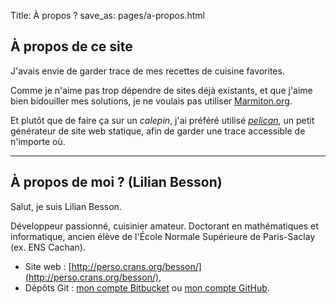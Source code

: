 Title: À propos ?
save_as: pages/a-propos.html

## À propos de ce site

J'avais envie de garder trace de mes recettes de cuisine favorites.

Comme je n'aime pas trop dépendre de sites déjà existants, et que j'aime bien bidouiller mes solutions, je ne voulais pas utiliser [Marmiton.org](http://marmiton.org/).

Et plutôt que de faire ça sur un *calepin*, j'ai préféré utilisé [*pelican*](http://getpelican.com/), un petit générateur de site web statique, afin de garder une trace accessible de n'importe où.

----

## À propos de moi ? (Lilian Besson)

Salut, je suis Lilian Besson.

Développeur passionné, cuisinier amateur.
Doctorant en mathématiques et informatique, ancien élève de l'École Normale Supérieure de Paris-Saclay (ex. ENS Cachan).

- Site web : [http://perso.crans.org/besson/](http://perso.crans.org/besson/),
- Dépôts Git : [mon compte Bitbucket](https://bitbucket.org/lbesson/) ou [mon compte GitHub](https://github.com/Naereen/).
